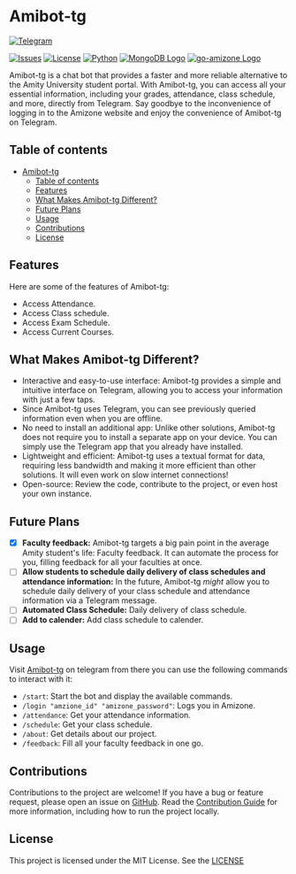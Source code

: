 # Amibot-tg

[![Telegram](https://img.shields.io/static/v1?logo=Telegram&logoColor=fff&labelColor=1e96d1&label=Amibot&message=⬅️%20Click%20to%20use%20&color=50524f)](https://t.me/Achintya_test_bot)

[![Issues](https://img.shields.io/github/issues/achintya-7/amibot-tg?logo=github)](https://github.com/achintya-7/amibot-tg/issues)
[![License](https://img.shields.io/github/license/achintya-7/amibot-tg)](./LICENSE)
[![Python](https://img.shields.io/static/v1?logo=Python&logoColor=ffdd54&labelColor=3670a0&label=Python&message=^3.11&color=50524f)](./poetry.lock)
[![MongoDB Logo](https://img.shields.io/badge/-MongoDB-47A248?logo=MongoDB&logoColor=fff)](mongodb)
[![go-amizone Logo](https://img.shields.io/badge/go%20amizone-2D8CFF?logo=go&logoColor=white)](https://github.com/ditsuke/go-amizone)

Amibot-tg is a chat bot that provides a faster and more reliable alternative to the Amity University student portal. With Amibot-tg, you can access all your essential information, including your grades, attendance, class schedule, and more, directly from Telegram. Say goodbye to the inconvenience of logging in to the Amizone website and enjoy the convenience of Amibot-tg on Telegram.

## Table of contents

- [Amibot-tg](#amibot-tg)
  - [Table of contents](#table-of-contents)
  - [Features](#features)
  - [What Makes Amibot-tg Different?](#what-makes-amibot-tg-different)
  - [Future Plans](#future-plans)
  - [Usage](#usage)
  - [Contributions](#contributions)
  - [License](#license)

## Features

Here are some of the features of Amibot-tg:

- Access Attendance.
- Access Class schedule.
- Access Exam Schedule.
- Access Current Courses.

## What Makes Amibot-tg Different?

- Interactive and easy-to-use interface: Amibot-tg provides a simple and intuitive interface on Telegram, allowing you to access your information with just a few taps.
- Since Amibot-tg uses Telegram, you can see previously queried information even when you are offline.
- No need to install an additional app: Unlike other solutions, Amibot-tg does not require you to install a separate app on your device. You can simply use the Telegram app that you already have installed.
- Lightweight and efficient: Amibot-tg uses a textual format for data, requiring less bandwidth and making it more efficient than other solutions. It will even work on slow internet connections!
- Open-source: Review the code, contribute to the project, or even host your own instance.

## Future Plans

- [x] **Faculty feedback:** Amibot-tg targets a big pain point in the average Amity student's life: Faculty feedback. It can automate the process for you, filling feedback for all your faculties at once.
- [ ] **Allow students to schedule daily delivery of class schedules and attendance information:** In the future, Amibot-tg _might_ allow you to schedule daily delivery of your class schedule and attendance information via a Telegram message.
- [ ] **Automated Class Schedule:** Daily delivery of class schedule.
- [ ] **Add to calender:** Add class schedule to calender.

## Usage

Visit [Amibot-tg](https://t.me/Achintya_test_bot) on telegram from there you can use the following commands to interact with it:

- `/start`: Start the bot and display the available commands.
- `/login "amzione_id" "amizone_password"`: Logs you in Amizone.
- `/attendance`: Get your attendance information.
- `/schedule`: Get your class schedule.
- `/about`: Get details about our project.
- `/feedback`: Fill all your faculty feedback in one go.

## Contributions

Contributions to the project are welcome! If you have a bug or feature request, please open an issue on [GitHub](https://github.com/achintya-7/amibot-tg). Read the [Contribution Guide](./CONTRIBUTING.md) for more information, including how to run the project locally.

## License

This project is licensed under the MIT License. See the [LICENSE](LICENSE)
